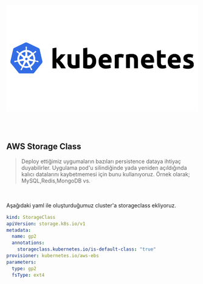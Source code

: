 ![N|Solid](./images/k8s.png)

<br /><br />

## AWS Storage Class
> Deploy ettiğimiz uygumaların bazıları persistence dataya ihtiyaç duyabilirler. Uygulama pod'u silindiğinde yada yeniden açıldığında kalıcı datalarını kaybetmemesi için bunu kullanıyoruz. 
Örnek olarak; MySQL,Redis,MongoDB vs.

<br/><br />
Aşağıdaki yaml ile oluşturduğumuz cluster'a storageclass ekliyoruz.
```yaml
kind: StorageClass
apiVersion: storage.k8s.io/v1
metadata:
  name: gp2
  annotations:
    storageclass.kubernetes.io/is-default-class: "true"
provisioner: kubernetes.io/aws-ebs
parameters:
  type: gp2
  fsType: ext4
```